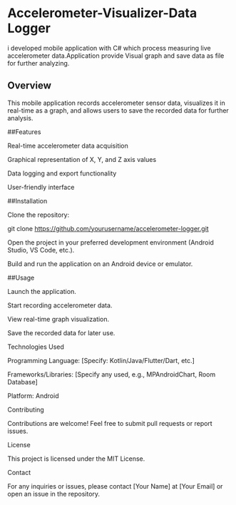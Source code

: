# Accelerometer-Visualizer-Data Logger
i developed mobile application with C# which process measuring live accelerometer data.Application provide Visual graph and save data as file for further analyzing.

## Overview

This mobile application records accelerometer sensor data, visualizes it in real-time as a graph, and allows users to save the recorded data for further analysis.

##Features

Real-time accelerometer data acquisition

Graphical representation of X, Y, and Z axis values

Data logging and export functionality

User-friendly interface

##Installation

Clone the repository:

git clone https://github.com/yourusername/accelerometer-logger.git

Open the project in your preferred development environment (Android Studio, VS Code, etc.).

Build and run the application on an Android device or emulator.

##Usage

Launch the application.

Start recording accelerometer data.

View real-time graph visualization.

Save the recorded data for later use.

Technologies Used

Programming Language: [Specify: Kotlin/Java/Flutter/Dart, etc.]

Frameworks/Libraries: [Specify any used, e.g., MPAndroidChart, Room Database]

Platform: Android

Contributing

Contributions are welcome! Feel free to submit pull requests or report issues.

License

This project is licensed under the MIT License.

Contact

For any inquiries or issues, please contact [Your Name] at [Your Email] or open an issue in the repository.
